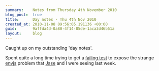 ```yaml
---
summary:    Notes from Thursday 4th November 2010
blog_post:  true
title:      Day notes - Thu 4th Nov 2010
created_at: 2010-11-08 09:56:05.191136 +00:00
guid:       9affda4d-0a80-4f14-85de-1aca3d46b51a
layout:     blog
---
```

  Caught up on my outstanding 'day notes'.

  Spent quite a long time trying to get a [failing test](https://github.com/chrisroos/capybara-envjs-rack-test) to expose the strange [envjs](https://github.com/smparkes/env-js) problem that [Jase](http://jasoncale.com/) and I were seeing last week.
